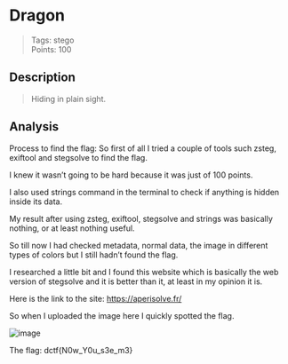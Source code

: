 # Dragon


> Tags: stego  
> Points: 100  


## Description
> Hiding in plain sight.

## Analysis
Process to find the flag: So first of all I tried a couple of tools such zsteg, exiftool and stegsolve to find the flag.

I knew it wasn’t going to be hard because it was just of 100 points.

I also used strings command in the terminal to check if anything is hidden inside its data.

My result after using zsteg, exiftool, stegsolve and strings was basically nothing, or at least nothing useful.

So till now I had checked metadata, normal data, the image in different types of colors but I still hadn’t found the flag.

I researched a little bit and I found this website which is basically the web version of stegsolve and it is better than it, at least in my opinion it is. 

Here is the link to the site: https://aperisolve.fr/

So when I uploaded the image here I quickly spotted the flag.


![image](https://github.com/thirty2/CTF-Writeups/blob/master/2021/dCTF/misc/Dragon/image.png)

The flag: dctf{N0w_Y0u_s3e_m3}
